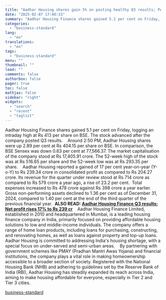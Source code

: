 ```yaml
---
title: "Aadhar Housing shares gain 5% on posting healthy Q3 results; PAT up 17%"
date: "2025-02-07 17:40:33"
summary: "Aadhar Housing Finance shares gained 5.1 per cent on Friday, logging an intraday high at Rs 413 per share on BSE. The stock advanced after the company posted Q3 results. Around 2:50 PM, Aadhar Housing shares were up 2.89 per cent at Rs 404.15 per share on BSE. In comparison,..."
categories:
  - "business-standard"
lang:
  - "en"
translations:
  - "en"
tags:
  - "business-standard"
menu: ""
thumbnail: ""
lead: ""
comments: false
authorbox: false
pager: true
toc: false
mathjax: false
sidebar: "right"
widgets:
  - "search"
  - "recent"
  - "taglist"
---
```


Aadhar Housing Finance shares gained 5.1 per cent on Friday, logging an intraday high at Rs 413 per share on BSE. The stock advanced after the company posted Q3 results. 
 
Around 2:50 PM, Aadhar Housing shares were up 2.89 per cent at Rs 404.15 per share on BSE. In comparison, the BSE Sensex was down 0.63 per cent at 77,566.37. The market capitalisation of the company stood at Rs 17,405.91 crore. The 52-week high of the stock was at Rs 516.65 per share and the 52-week low was at Rs 293.35 per share. 
 
Aadhar Housing reported a gained of 17 per cent year-on-year (Y-o-Y) to Rs 239.34 crore in consolidated profit as compared to Rs 204.27 crore. Its revenue for the quarter under review stood at Rs 714 crore as compared to Rs 579 crore a year ago, a rise of 23.2 per cent. 
Total expenses increased to Rs 478 crore against Rs 398 crore a year earlier. Gross non-performing assets declined to 1.36 per cent as of December 31, 2024, compared to 1.40 per cent at the end of the third quarter of the previous financial year. 
**ALSO READ: [Aadhar Housing Finance Q3 results: Net profit rises 17% to Rs 239 cr](https://www.business-standard.com/companies/results/aadhar-housing-finance-q3-results-net-profit-rises-17-to-rs-239-cr-125020601453_1.html)** 
 
Aadhar Housing Finance Limited, established in 2010 and headquartered in Mumbai, is a leading housing finance company in India, primarily focused on providing affordable housing solutions to low and middle-income individuals. The company offers a range of home loan products, including loans for purchasing, constructing, and renovating homes, as well as loans against property and top-up loans. Aadhar Housing is committed to addressing India's housing shortage, with a special focus on under-served and semi-urban areas. 
 
By partnering with government schemes like PMAY (Pradhan Mantri Awas Yojana) and financial institutions, the company plays a vital role in making homeownership accessible to a broader section of society. Registered with the National Housing Bank (NHB) and adhering to guidelines set by the Reserve Bank of India (RBI), Aadhar Housing has steadily expanded its reach across India, aiming to make housing affordable for everyone, especially in Tier 2 and Tier 3 cities.

[business-standard](https://www.business-standard.com/markets/news/aadhar-housing-shares-gained-5-on-posting-healthy-q3-results-pat-up-125020700922_1.html)
